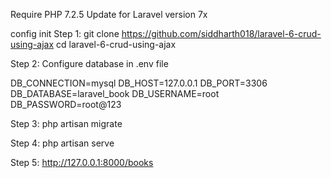 Require PHP 7.2.5
Update for Laravel version 7x

config init
Step 1:
git clone https://github.com/siddharth018/laravel-6-crud-using-ajax
cd laravel-6-crud-using-ajax

Step 2: 
Configure database in .env file

DB_CONNECTION=mysql
DB_HOST=127.0.0.1
DB_PORT=3306
DB_DATABASE=laravel_book
DB_USERNAME=root
DB_PASSWORD=root@123

Step 3:
php artisan migrate 

Step 4:
php artisan serve 

Step 5: 
http://127.0.0.1:8000/books



